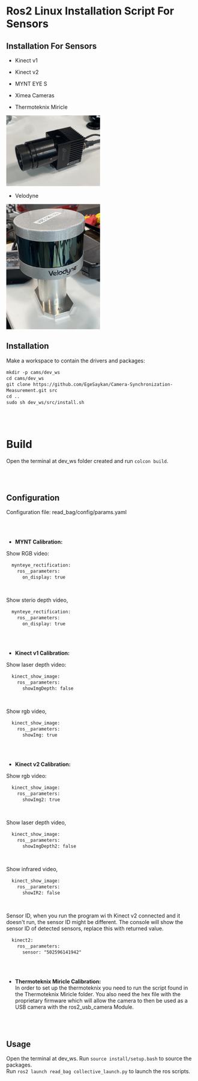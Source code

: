 

# Ros2 Linux Installation Script For Sensors



## Installation For Sensors
- Kinect v1
- Kinect v2
- MYNT EYE S

- Ximea Cameras
- Thermoteknix Miricle
<img src="https://github.com/EgeSaykan/Camera-Synchronization-Measurement/blob/main/docs/MIRICLE.jpg?raw=true" alt="Thermoteknix Miricle Camera" width="250"/>

- Velodyne
<img src="https://github.com/EgeSaykan/Camera-Synchronization-Measurement/blob/main/docs/Velodyne.jpg?raw=true" alt="Velodyne Sensor" width="250"/>




## Installation

Make a workspace to contain the drivers and packages: 
```
mkdir -p cams/dev_ws
cd cams/dev_ws
git clone https://github.com/EgeSaykan/Camera-Synchronization-Measurement.git src
cd ..
sudo sh dev_ws/src/install.sh
```


<br>
<br>

# Build
Open the terminal at dev_ws folder created and run `colcon build`.

<br>
<br>

## Configuration

Configuration file: read_bag/config/params.yaml


<br>
<br>

- **MYNT Calibration:** <br>

Show RGB video: <br>
```
  mynteye_rectification:
    ros__parameters:
      on_display: true
```
<br>

Show sterio depth video,
```
  mynteye_rectification:
    ros__parameters:
      on_display: true
```
<br>
<br>

- **Kinect v1 Calibration:** <br>

Show laser depth video: <br>
```
  kinect_show_image:
    ros__parameters:
      showImgDepth: false
```
<br>

Show rgb video,
```
  kinect_show_image:
    ros__parameters:
      showImg: true
```
<br>
<br>

- **Kinect v2 Calibration:** <br>

Show rgb video: <br>
```
  kinect_show_image:
    ros__parameters:
      showImg2: true
```
<br>

Show laser depth video,
```
  kinect_show_image:
    ros__parameters:
      showImgDepth2: false
```
<br>

Show infrared video,
```
  kinect_show_image:
    ros__parameters:
      showIR2: false
```
<br>

Sensor ID, when you run the program wi th Kinect v2 connected and it doesn't run, the sensor ID might be different. The console will show the sensor ID of detected sensors, replace this with returned value.
```
  kinect2:
    ros__parameters:
      sensor: "502596141942"
```

<br>
<br>

- **Thermoteknix Miricle Calibration:** <br>
In order to set up the thermoteknix you need to run the script found in the Thermoteknix Miricle folder. You also need the hex file with the proprietary firmware which will allow the camera to then be used as a USB camera with the ros2_usb_camera Module.
<br>
<br>

## Usage

Open the terminal at dev_ws.
Run `source install/setup.bash` to source the packages.<br>
Run `ros2 launch read_bag collective_launch.py` to launch the ros scripts.
